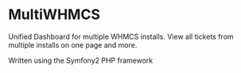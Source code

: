 # MultiWHMCS
Unified Dashboard for multiple WHMCS installs. View all tickets from multiple installs on one page and more.

Written using the Symfony2 PHP framework
